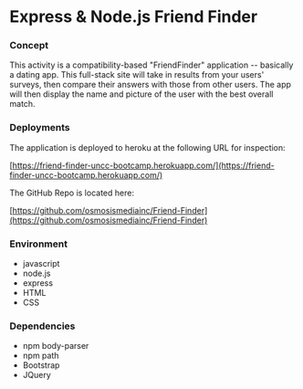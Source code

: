 # Express & Node.js Friend Finder

### Concept

This activity is a compatibility-based "FriendFinder" application -- basically a dating app. This full-stack site will take in results from your users' surveys, then compare their answers with those from other users. The app will then display the name and picture of the user with the best overall match.

### Deployments

The application is deployed to heroku at the following URL for inspection:

[https://friend-finder-uncc-bootcamp.herokuapp.com/](https://friend-finder-uncc-bootcamp.herokuapp.com/)

The GitHub Repo is located here:

[https://github.com/osmosismediainc/Friend-Finder](https://github.com/osmosismediainc/Friend-Finder)

### Environment

- javascript
- node.js
- express
- HTML
- CSS

### Dependencies

- npm body-parser
- npm path
- Bootstrap
- JQuery
